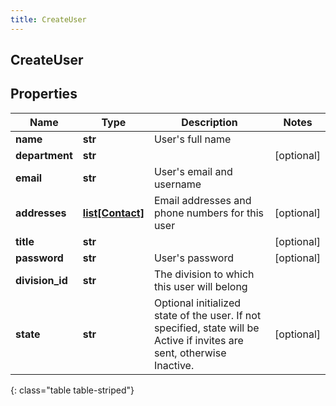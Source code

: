 ```yaml
---
title: CreateUser
---
```

## CreateUser

## Properties

|Name | Type | Description | Notes|
|------------ | ------------- | ------------- | -------------|
| **name** | **str** | User&#39;s full name | |
| **department** | **str** |  | [optional] |
| **email** | **str** | User&#39;s email and username | |
| **addresses** | [**list[Contact]**](Contact.html) | Email addresses and phone numbers for this user | [optional] |
| **title** | **str** |  | [optional] |
| **password** | **str** | User&#39;s password | [optional] |
| **division_id** | **str** | The division to which this user will belong | |
| **state** | **str** | Optional initialized state of the user. If not specified, state will be Active if invites are sent, otherwise Inactive. | [optional] |
{: class="table table-striped"}


